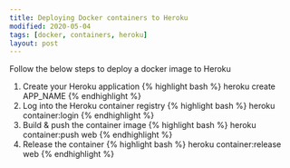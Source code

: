 ```yaml
---
title: Deploying Docker containers to Heroku
modified: 2020-05-04
tags: [docker, containers, heroku]
layout: post
---
```


Follow the below steps to deploy a docker image to Heroku

1. Create your Heroku application
{% highlight bash %}
heroku create APP_NAME
{% endhighlight %}
2. Log into the Heroku container registry
{% highlight bash %}
heroku container:login
{% endhighlight %}
3. Build & push the container image
{% highlight bash %}
heroku container:push web
{% endhighlight %}
4. Release the container
{% highlight bash %}
heroku container:release web
{% endhighlight %}
